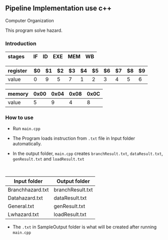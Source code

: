 ## Pipeline Implementation use c++ 
Computer Organization 

This program solve hazard.

### Introduction
stages &thinsp;&thinsp;&thinsp; | IF | ID | EXE | MEM | WB
---------|----|----|-----|-----|---


register&thinsp;&thinsp;| $0 | $1 | $2 | $3 | $4 | $5 | $6 | $7 | $8 | $9
---| ---|----|----|----|----|----|----|----|----|---
value|0 | 9 | 5 | 7 | 1 | 2 | 3 | 4 | 5 | 6 | 

memory | 0x00 | 0x04 | 0x08 |0x0C
-------|------|------|------|----
value | 5 | 9 | 4 | 8
### How to use
- Run `main.cpp`

- The Program loads instruction from `.txt` file in Input folder automatically.

- In the output folder, `main.cpp` creates `branchResult.txt`, `dataResult.txt`, `genResult.txt` and `loadResult.txt`
</br>

Input folder| Output folder
------------|-----------
Branchhazard.txt | branchResult.txt
Datahazard.txt | dataResult.txt
General.txt | genResult.txt
Lwhazard.txt | loadResult.txt


- The `.txt` in SampleOutput folder is what will be created after running `main.cpp` 
